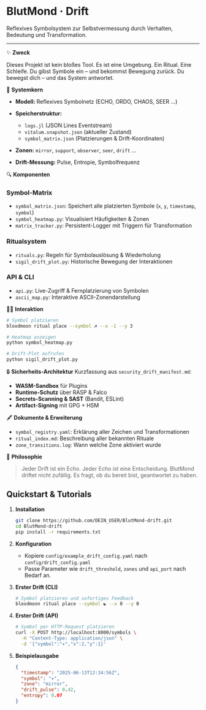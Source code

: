 # BlutMond · Drift

Reflexives Symbolsystem zur Selbstvermessung durch Verhalten, Bedeutung und Transformation.

---

✨ **Zweck**

Dieses Projekt ist kein bloßes Tool. Es ist eine Umgebung. Ein Ritual. Eine Schleife.
Du gibst Symbole ein – und bekommst Bewegung zurück. Du bewegst dich – und das System antwortet.

🧠 **Systemkern**

* **Modell:** Reflexives Symbolnetz (ECHO, ORDO, CHAOS, SEER …)
* **Speicherstruktur:**

  * `logs.jl` (JSON Lines Eventstream)
  * `vitalum.snapshot.json` (aktueller Zustand)
  * `symbol_matrix.json` (Platzierungen & Drift-Koordinaten)
* **Zonen:** `mirror`, `support`, `observer`, `seer`, `drift` …
* **Drift-Messung:** Pulse, Entropie, Symbolfrequenz

🔍 **Komponenten**

### Symbol-Matrix

* `symbol_matrix.json`: Speichert alle platzierten Symbole (`x`, `y`, `timestamp`, `symbol`)
* `symbol_heatmap.py`: Visualisiert Häufigkeiten & Zonen
* `matrix_tracker.py`: Persistent-Logger mit Triggern für Transformation

### Ritualsystem

* `rituals.py`: Regeln für Symbolauslösung & Wiederholung
* `sigil_drift_plot.py`: Historische Bewegung der Interaktionen

### API & CLI

* `api.py`: Live-Zugriff & Fernplatzierung von Symbolen
* `ascii_map.py`: Interaktive ASCII-Zonendarstellung

🕵️‍♂️ **Interaktion**

```bash
# Symbol platzieren
bloodmoon ritual place --symbol ☭ --x -1 --y 3

# Heatmap anzeigen
python symbol_heatmap.py

# Drift-Plot aufrufen
python sigil_drift_plot.py
```

🔒 **Sicherheits-Architektur**
Kurzfassung aus `security_drift_manifest.md`:

* **WASM-Sandbox** für Plugins
* **Runtime-Schutz** über RASP & Falco
* **Secrets-Scanning & SAST** (Bandit, ESLint)
* **Artifact-Signing** mit GPG + HSM

🖋️ **Dokumente & Erweiterung**

* `symbol_registry.yaml`: Erklärung aller Zeichen und Transformationen
* `ritual_index.md`: Beschreibung aller bekannten Rituale
* `zone_transitions.log`: Wann welche Zone aktiviert wurde

🌌 **Philosophie**

> Jeder Drift ist ein Echo. Jeder Echo ist eine Entscheidung.
> BlutMond driftet nicht zufällig. Es fragt, ob du bereit bist, geantwortet zu haben.

## Quickstart & Tutorials

1. **Installation**

   ```bash
   git clone https://github.com/DEIN_USER/BlutMond-drift.git
   cd BlutMond-drift
   pip install -r requirements.txt
   ```

2. **Konfiguration**

   * Kopiere `config/example_drift_config.yaml` nach `config/drift_config.yaml`
   * Passe Parameter wie `drift_threshold`, `zones` und `api_port` nach Bedarf an.

3. **Erster Drift (CLI)**

   ```bash
   # Symbol platzieren und sofortiges Feedback
   bloodmoon ritual place --symbol ☯ --x 0 --y 0
   ```

4. **Erster Drift (API)**

   ```bash
   # Symbol per HTTP-Request platzieren
   curl -X POST http://localhost:8000/symbols \
     -H "Content-Type: application/json" \
     -d '{"symbol":"✶","x":2,"y":1}'
   ```

5. **Beispielausgabe**

   ```json
   {
     "timestamp": "2025-06-13T12:34:56Z",
     "symbol": "✶",
     "zone": "mirror",
     "drift_pulse": 0.42,
     "entropy": 0.07
   }
   ```
